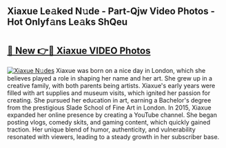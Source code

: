 ## Xiaxue Le𝚊ked N𝚞de - Part-Qjw Video Photos - Hot Onlyf𝚊ns Le𝚊ks ShQeu

# <h2><a href="http://ab51495.deff.icu/?id=Xiaxue">🔗 New 👉🔴 Xiaxue VIDEO Photos</a></h2>

[![Xiaxue N𝚞des](https://i.imgur.com/rIISA9y.gif)](http://ab51495.deff.icu/?id=Xiaxue)
Xiaxue was born on a nice day in London, which she believes played a role in shaping her name and her art. She grew up in a creative family, with both parents being artists. Xiaxue's early years were filled with art supplies and museum visits, which ignited her passion for creating. She pursued her education in art, earning a Bachelor's degree from the prestigious Slade School of Fine Art in London. In 2015, Xiaxue expanded her online presence by creating a YouTube channel. She began posting vlogs, comedy skits, and gaming content, which quickly gained traction. Her unique blend of humor, authenticity, and vulnerability resonated with viewers, leading to a steady growth in her subscriber base.
